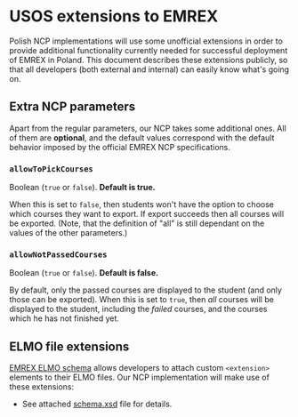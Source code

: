 USOS extensions to EMREX
========================

Polish NCP implementations will use some unofficial extensions in order to
provide additional functionality currently needed for successful deployment of
EMREX in Poland. This document describes these extensions publicly, so that all
developers (both external and internal) can easily know what's going on.

Extra NCP parameters
--------------------

Apart from the regular parameters, our NCP takes some additional ones. All of
them are **optional**, and the default values correspond with the default
behavior imposed by the official EMREX NCP specifications.


### `allowToPickCourses`

Boolean (`true` or `false`). **Default is true.**

When this is set to `false`, then students won't have the option to choose
which courses they want to export. If export succeeds then all courses will be
exported. (Note, that the definition of "all" is still dependant on the values
of the other parameters.)


### `allowNotPassedCourses`

Boolean (`true` or `false`). **Default is false.**

By default, only the passed courses are displayed to the student (and only
those can be exported). When this is set to `true`, then *all* courses will be
displayed to the student, including the *failed* courses, and the courses which
he has not finished yet.


ELMO file extensions
--------------------

[EMREX ELMO schema][elmo-spec] allows developers to attach custom `<extension>`
elements to their ELMO files. Our NCP implementation will make use of these
extensions:

 * See attached [schema.xsd](schema.xsd) file for details.


[elmo-spec]: https://github.com/emrex-eu/elmo-schemas

